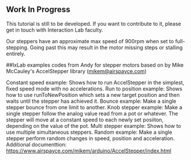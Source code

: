 ## Work In Progress

This tutorial is still to be developed. If you want to contribute to it, please get in touch with Interaction Lab faculty.

Our steppers have an approximate max speed of 900rpm when set to full-stepping. Going past this may result in the motor missing steps or stalling entirely.

##IxLab examples codes from Andy for stepper motors based on by Mike McCauley's AccelStepper library (mikem@airspayce.com)

Constant speed example: Shows how to run AccelStepper in the simplest, fixed speed mode with no accelerations.
Run to position example: Shows how to use runToNewPosition which sets a new target position and then waits until the stepper has achieved it.
Bounce example: Make a single stepper bounce from one limit to another.
Knob stepper example: Make a single stepper follow the analog value read from a pot or whatever. The stepper will move at a constant speed to each newly set posiiton, depending on the value of the pot.
Multi stepper example: Shows how to use multiple simultaneous steppers.
Random example: Make a single stepper perform random changes in speed, position and acceleration.
Additional documenttion: https://www.airspayce.com/mikem/arduino/AccelStepper/index.html
